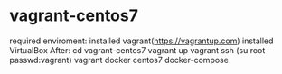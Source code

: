 # vagrant-centos7
required enviroment:
	installed vagrant(https://vagrantup.com)
	installed VirtualBox
After:
	cd vagrant-centos7
	vagrant up
	vagrant ssh
	(su root passwd:vagrant)
vagrant docker centos7  docker-compose
